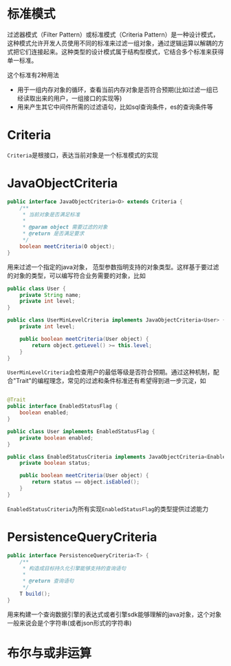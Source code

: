# 标准模式

过滤器模式（Filter Pattern）或标准模式（Criteria
Pattern）是一种设计模式，这种模式允许开发人员使用不同的标准来过滤一组对象，通过逻辑运算以解耦的方式把它们连接起来。这种类型的设计模式属于结构型模式，它结合多个标准来获得单一标准。

这个标准有2种用法

* 用于一组内存对象的循环，查看当前内存对象是否符合预期(比如过滤一组已经读取出来的用户，一组接口的实现等)
* 用来产生其它中间件所需的过滤语句，比如sql查询条件，es的查询条件等

# Criteria

`Criteria`是根接口，表达当前对象是一个标准模式的实现

# JavaObjectCriteria

```java
public interface JavaObjectCriteria<O> extends Criteria {
    /**
     * 当前对象是否满足标准
     *
     * @param object 需要过滤的对象
     * @return 是否满足要求
     */
    boolean meetCriteria(O object);
}
```

用来过滤一个指定的java对象， 范型参数指明支持的对象类型。这样基于要过滤的对象的类型，可以编写符合业务需要的对象，比如

```java
public class User {
    private String name;
    private int level;
}

public class UserMinLevelCriteria implements JavaObjectCriteria<User> {
    private int level;

    public boolean meetCriteria(User object) {
        return object.getLevel() >= this.level;
    }
}
```

`UserMinLevelCriteria`会检查用户的最低等级是否符合预期。通过这种机制，配合"Trait"的编程理念，常见的过滤和条件标准还有希望得到进一步沉淀，如

```java

@Trait
public interface EnabledStatusFlag {
    boolean enabled;
}

public class User implements EnabledStatusFlag {
    private boolean enabled;
}

public class EnabledStatusCriteria implements JavaObjectCriteria<EnabledStatusFlag> {
    private boolean status;

    public boolean meetCriteria(User object) {
        return status == object.isEabled();
    }
}
```

`EnabledStatusCriteria`为所有实现`EnabledStatusFlag`的类型提供过滤能力

# PersistenceQueryCriteria

```java
public interface PersistenceQueryCriteria<T> {
    /**
     * 构造成目标持久化引擎能够支持的查询语句
     *
     * @return 查询语句
     */
    T build();
}
```

用来构建一个查询数据引擎的表达式或者引擎sdk能够理解的java对象，这个对象一般来说会是个字符串(或者json形式的字符串)

# 布尔与或非运算
